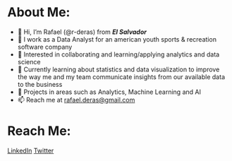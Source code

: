 # About Me:

- 👋 Hi, I’m Rafael (@r-deras) from ***El Salvador***
- 🔧 I work as a Data Analyst for an american youth sports & recreation software company
- 👀 Interested in collaborating and learning/applying analytics and data science
- 🌱 Currently learning about statistics and data visualization to improve the way me and my team communicate insights from our available data to the business
- 💞️ Projects in areas such as Analytics, Machine Learning and AI
- 📫 Reach me at rafael.deras@gmail.com

# Reach Me:

[LinkedIn](https://www.linkedin.com/in/rafael-deras-41667236/)
[Twitter](https://www.twitter.com/mr_musica)
